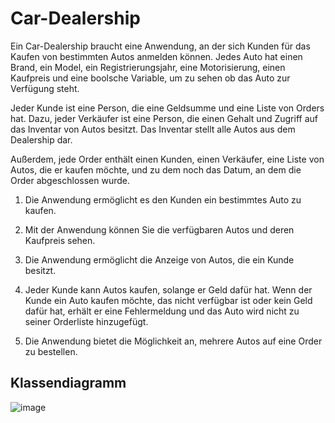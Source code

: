 # Car-Dealership

Ein Car-Dealership braucht eine Anwendung, an der sich Kunden für das Kaufen von bestimmten Autos anmelden können. Jedes Auto hat einen Brand, ein Model, ein Registrierungsjahr, eine Motorisierung, einen Kaufpreis und eine boolsche Variable, um zu sehen ob das Auto zur Verfügung steht. 

Jeder Kunde ist eine Person, die eine Geldsumme und eine Liste von Orders hat. Dazu, jeder Verkäufer ist eine Person, die einen Gehalt und Zugriff auf das Inventar von Autos besitzt. Das Inventar stellt alle Autos aus dem Dealership dar. 

Außerdem, jede Order enthält einen Kunden, einen Verkäufer, eine Liste von Autos, die er kaufen möchte, und zu dem noch das Datum, an dem die Order abgeschlossen wurde.

1.	Die Anwendung ermöglicht es den Kunden ein bestimmtes Auto zu kaufen.

2.	Mit der Anwendung können Sie die verfügbaren Autos und deren Kaufpreis sehen. 

3.	Die Anwendung ermöglicht die Anzeige von Autos, die ein Kunde besitzt. 

4.	Jeder Kunde kann Autos kaufen, solange er Geld dafür hat. Wenn der Kunde ein Auto kaufen möchte, das nicht verfügbar ist oder kein Geld dafür hat, erhält er eine Fehlermeldung und das Auto wird nicht zu seiner Orderliste hinzugefügt. 

5. Die Anwendung bietet die Möglichkeit an, mehrere Autos auf eine Order zu bestellen.




Klassendiagramm
-------------------------------------------------------------------------------------------------------------------------------------------------------------------------
![image](https://user-images.githubusercontent.com/97988844/197753833-00a2b1d1-5703-4641-a2fa-c93fd00b843b.png)

